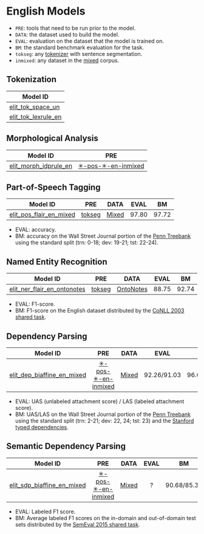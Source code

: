 # English Models

* `PRE`: tools that need to be run prior to the model.
* `DATA`: the dataset used to build the model.
* `EVAL`: evaluation on the dataset that the model is trained on. 
* `BM`: the standard benchmark evaluation for the task.
* `tokseg`: any [tokenizer](#tokenization) with sentence segmentation.
* `inmixed`: any dataset in the [mixed](english_datasets.html#mixed) corpus.

## Tokenization

| Model ID |
|----------|
| [elit_tok_space_un](../tools/tokenization.html#space-tokenizer)     |
| [elit_tok_lexrule_en](../tools/tokenization.html#english-tokenizer) |


## Morphological Analysis

| Model ID | PRE |
|----------|:---:|
| [elit_morph_idprule_en](../tools/morphological_analysis.html#english-analyzer) | [&#10035;-pos-&#10035;-en-inmixed](#part-of-speech-tagging) |


## Part-of-Speech Tagging

| Model ID | PRE | DATA | EVAL | BM |
|----------|:---:|:----:|:----:|:--:|
| [elit_pos_flair_en_mixed](../tools/part_of_speech_tagging.html#flair-tagger) | [tokseg](#tokenization) | [Mixed](english_datasets.html#mixed) | 97.80 | 97.72 |

* EVAL: accuracy.
* BM: accuracy on the Wall Street Journal portion of the [Penn Treebank](https://catalog.ldc.upenn.edu/ldc99t42) using the standard split (trn: 0-18; dev: 19-21; tst: 22-24).


## Named Entity Recognition

| Model ID | PRE | DATA | EVAL | BM |
|----------|:---:|:----:|:----:|:--:|
| [elit_ner_flair_en_ontonotes](../tools/named_entity_recognition.html#flair-tagger) | [tokseg](#tokenization) | [OntoNotes](english_datasets.html#ontonotes) | 88.75 | 92.74 | 

* EVAL: F1-score.
* BM: F1-score on the English dataset distributed by the [CoNLL 2003 shared task](https://www.clips.uantwerpen.be/conll2003/ner/).


## Dependency Parsing

| Model ID | PRE | DATA | EVAL | BM |
|----------|:---:|:----:|:----:|:--:|
| [elit_dep_biaffine_en_mixed](../tools/dependency_parsing.html#biaffine-parser) | [&#10035;-pos-&#10035;-en-inmixed](#part-of-speech-tagging) | [Mixed](english_datasets.html#mixed) | 92.26/91.03 | 96.08/95.02 |  

* EVAL: UAS (unlabeled attachment score) / LAS (labeled attachment score).
* BM: UAS/LAS on the Wall Street Journal portion of the [Penn Treebank](https://catalog.ldc.upenn.edu/ldc99t42) using the standard split (trn: 2-21; dev: 22, 24; tst: 23) 
and the [Stanford typed dependencies](https://nlp.stanford.edu/software/stanford-dependencies.html).


## Semantic Dependency Parsing

| Model ID | PRE | DATA | EVAL | BM |
|----------|:---:|:----:|:----:|:--:|
| [elit_sdp_biaffine_en_mixed](../tools/semantic_dependency_parsing.html#biaffine-parser) | [&#10035;-pos-&#10035;-en-inmixed](#part-of-speech-tagging) | [Mixed](english_datasets.html#mixed) | ? | 90.68/85.34 |  

* EVAL: Labeled F1 score.
* BM: Average labeled F1 scores on the in-domain and out-of-domain test sets distributed by the [SemEval 2015 shared task](http://alt.qcri.org/semeval2015/task18/).


<!--## Coreference Resolution

| Model ID | PRE | DATA | EVAL |
|----------|:---:|:----:|:----:|
| [uw_coref_e2e_en_ontonotes](../tools/coreference_resolution.html#end-to-end-system) | [tokseg](#tokenization) | [CoNLL12](http://conll.cemantix.org/2012/) | 80.4/70.8/67.6 | 

* EVAL: F1-scores of MUC/B3/CEAF.
* CoNLL12: the English dataset distributed by the [CoNLL'12 shared task](http://conll.cemantix.org/2012/).
-->

<!--
## Sentiment Analysis

| Model ID | PRE | DATA | EVAL | BM |
|----------|:---:|:----:|:----:|:--:|
| elit-senti-embatt-en-sst | [SST](english_datasets.html#stanford-sentiment-treebank) | [tokseg](#tokenization) |
-->
